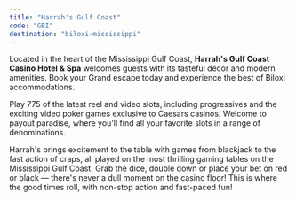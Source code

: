 ```yaml
---
title: "Harrah's Gulf Coast"
code: "GBI"
destination: "biloxi-mississippi"
---
```


Located in the heart of the Mississippi Gulf Coast, **Harrah's Gulf Coast Casino Hotel & Spa** welcomes guests with its tasteful décor and modern amenities. Book your Grand escape today and experience the best of Biloxi accommodations.

Play 775 of the latest reel and video slots, including progressives and the exciting video poker games exclusive to Caesars casinos. Welcome to payout paradise, where you'll find all your favorite slots in a range of denominations.

Harrah's brings excitement to the table with games from blackjack to the fast action of craps, all played on the most thrilling gaming tables on the Mississippi Gulf Coast. Grab the dice, double down or place your bet on red or black — there's never a dull moment on the casino floor! This is where the good times roll, with non-stop action and fast-paced fun!
  